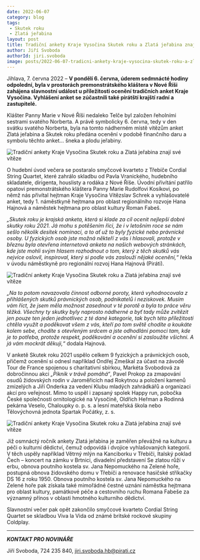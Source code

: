 ```yaml
---
date: 2022-06-07
category: blog
tags:
 - Skutek roku
 - Zlatá jeřabina
layout: post
title: Tradiční ankety Kraje Vysočina Skutek roku a Zlatá jeřabina znají své vítěze
author: Jiří Svoboda
authorId: jiri.svoboda
image: posts/2022-06-07-tradicni-ankety-kraje-vysocina-skutek-roku-a-zlata-jerabina-znaji-sve-viteze-I.jpg
---
```


Jihlava, 7. června 2022 – **V pondělí 6. června, úderem sedmnácté hodiny odpolední, byla v prostorách premonstrátského kláštera v Nové Říši zahájena slavnostní událost u příležitosti ocenění tradičních anket Kraje Vysočina. Vyhlášení anket se zúčastnili také pirátští krajští radní a zastupitelé.**

Klášter Panny Marie v Nové Říši nedaleko Telče byl založen řeholními sestrami svatého Norberta. A právě symbolicky 6. června, tedy v den svátku svatého Norberta, byla na tomto nádherném místě vítězům anket Zlatá jeřabina a Skutek roku předána ocenění v podobě finančního daru a symbolu těchto anket… šneka a plodu jeřabiny.


![Tradiční ankety Kraje Vysočina Skutek roku a Zlatá jeřabina znají své vítěze](https://a.pirati.cz/vysocina/img/posts/2022-06-07-tradicni-ankety-kraje-vysocina-skutek-roku-a-zlata-jerabina-znaji-sve-viteze.jpg)


O hudební úvod večera se postaralo smyčcové kvarteto z Třebíče Cordial String Quartet, které zahrálo skladbu od Pavla Vranického, hudebního skladatele, dirigenta, houslisty a rodáka z Nové Říše. Úvodní přivítání patřilo opatovi premonstrátského kláštera Panny Marie Rudolfovi Kosíkovi, po němž nás přivítal hejtman Kraje Vysočina Vítězslav Schrek a vyhlašovatelé anket, tedy 1. náměstkyně hejtmana pro oblast regionálního rozvoje Hana Hajnová a náměstek hejtmana pro oblast kultury Roman Fabeš.

*„Skutek roku je krajská anketa, která si klade za cíl ocenit nejlepší dobré skutky roku 2021. Já mohu s potěšením říci, že i v letošním roce se nám sešlo několik desítek nominací, a to ať už to byly fyzické nebo právnické osoby. U fyzických osob jste možná někteří z vás i hlasovali, protože v březnu byla otevřena internetová anketa na našich webových stránkách, kde jste mohli svým hlasem rozhodnout o tom, který z těch skutků vás nejvíce oslovil, inspiroval, který si podle vás zaslouží nějaké ocenění,“* řekla v úvodu náměstkyně pro regionální rozvoj Hana Hajnová (Piráti).


![Tradiční ankety Kraje Vysočina Skutek roku a Zlatá jeřabina znají své vítěze](https://a.pirati.cz/vysocina/img/posts/2022-06-07-tradicni-ankety-kraje-vysocina-skutek-roku-a-zlata-jerabina-znaji-sve-viteze-II.jpg)


*„Na to potom navazovala činnost odborné poroty, která vyhodnocovala z přihlášených skutků právnických osob, podnikatelů i neziskovek. Musím vám říct, že jsem měla možnost zasednout v té porotě a byla to práce věru těžká. Všechny ty skutky byly naprosto nádherné a byť tady může zvítězit jen pouze ten jeden jednotlivec z té dané kategorie, tak bych této příležitosti chtěla využít a poděkovat všem z vás, kteří po tom světě chodíte a koukáte kolem sebe, chodíte s otevřeným srdcem a jste odhodláni pomoci tam, kde je to potřeba, protože respekt, poděkování a ocenění si zasloužíte všichni. A já vám mockrát děkuji,“* dodala Hajnová.

V anketě Skutek roku 2021 uspělo celkem 9 fyzických a právnických osob, přičemž ocenění si odnesl například Ondřej Zmeškal za účast na závodě Tour de France spojenou s charitativní sbírkou, Markéta Svobodová za dobročinnou akci *„Piknik v trávě pomáhá“*, Pavel Prokop za zmapování osudů židovských rodin v Jaroměřicích nad Rokytnou a položení kamenů zmizelých a Jiří Onderka za vedení Klubu mladých zahrádkářů a organizaci akcí pro veřejnost. Mimo to uspěl i zapsaný spolek Happy run, pobočka České společnosti ornitologické na Vysočině, Oldřich Heřman a Rodinná pekárna Veselo, Chaloupky o. p. s. a lesní mateřská škola nebo Tělovýchovná jednota Spartak Počátky, z. s.


![Tradiční ankety Kraje Vysočina Skutek roku a Zlatá jeřabina znají své vítěze](https://a.pirati.cz/vysocina/img/posts/2022-06-07-tradicni-ankety-kraje-vysocina-skutek-roku-a-zlata-jerabina-znaji-sve-viteze-III.jpg)


Již osmnáctý ročník ankety Zlatá jeřabina je zaměřen převážně na kulturu a péči o kulturní dědictví, čemuž odpovídá i dvojice vyhlašovaných kategorií. V těch uspěly například Větrný mlýn na Kanciborku v Třebíči, Italský poklad Čech – koncert na zámku v Brtnici, divadelní představení Se zlatou růží v erbu, obnova poutního kostela sv. Jana Nepomuckého na Zelené hoře, postupná obnova židovského domu v Třebíči a renovace hasičské stříkačky DS 16 z roku 1950. Obnova poutního kostela sv. Jana Nepomuckého na Zelené hoře pak získala také mimořádné čestné uznání náměstka hejtmana pro oblast kultury, památkové péče a cestovního ruchu Romana Fabeše za významný přínos v oblasti hmotného kulturního dědictví.

Slavnostní večer pak opět zakončilo smyčcové kvarteto Cordial String Quartet se skladbou Viva la Vida od známé britské rockové skupiny Coldplay.

---

***KONTAKT PRO NOVINÁŘE*** 

Jiří Svoboda, 724 235 840, <jiri.svoboda.hb@pirati.cz>
